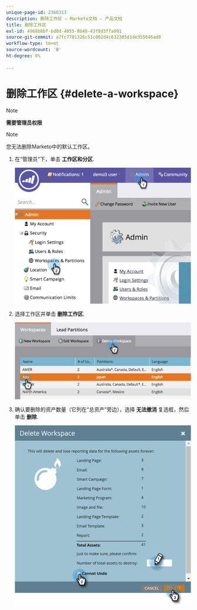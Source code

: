 ```yaml
---
unique-page-id: 2360313
description: 删除工作区 — Marketo文档 — 产品文档
title: 删除工作区
exl-id: 4968b8bf-bd0d-4055-8b48-43f8d3ffa991
source-git-commit: a7fc7701326c51c802d4c632385d1de355646ad0
workflow-type: tm+mt
source-wordcount: '0'
ht-degree: 0%

---
```


# 删除工作区 {#delete-a-workspace}

>[!NOTE]
>
>**需要管理员权限**

>[!NOTE]
>
>您无法删除Marketo中的默认工作区。

1. 在“管理员”下，单击 **工作区和分区**.

   ![](assets/image2014-9-17-11-3a56-3a34.png)

1. 选择工作区并单击 **删除工作区**.

   ![](assets/image2014-9-17-11-3a56-3a50.png)

1. 确认要删除的资产数量（它列在“总资产”旁边），选择 **无法撤消** 复选框，然后单击 **删除**.

   ![](assets/delete-a-workspace-3.png)
